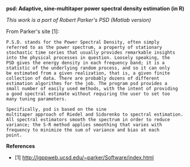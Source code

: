 **psd: Adaptive, sine-multitaper power spectral density estimation (in R)**

*This work is a port of Robert Parker's PSD (Matlab version)*

From Parker's site [1]:

    P.S.D. stands for the Power Spectral Density, often simply
    referred to as the power spectrum, a property of stationary
    stochastic time series that usually provides remarkable insights
    into the physical processes in question. Loosely speaking, the
    PSD gives the energy density in each frequency band; it is a
    statistic of the underlying random process, and so it can only
    be estimated from a given realization, that is, a given finite
    collection of data. There are probably dozens of different
    estimation algorithms for the job. The program psd provides a
    small number of easily used methods, with the intent of providing
    a good spectral estimate without requiring the user to set too
    many tuning parameters.

    Specifically, psd is based on the sine
    multitaper approach of Riedel and Sidorenko to spectral estimation.
    All spectral estimators smooth the spectrum in order to reduce
    variance; the S-R method applies smoothing that varies with
    frequency to minimize the sum of variance and bias at each
    point.

**References**
* [1] http://igppweb.ucsd.edu/~parker/Software/index.html
